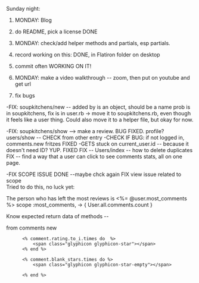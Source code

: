 Sunday night: 
1. MONDAY: Blog
2. do README, pick a license DONE
3. MONDAY: check/add helper methods and partials, esp partials. 
4. record working on this:   DONE, in Flatiron folder on desktop 
5. commit often WORKING ON IT!
6. MONDAY: make a video walkthrough -- zoom, then put on youtube and get url 

7. fix bugs 

-FIX: soupkitchens/new -- added by  is an object, should be a name
    prob is in soupkitchens, fix is in user.rb -> move it to soupkitchens.rb, even though it feels like a user thing. Could also move it to a helper file, but okay for now. 

-FIX: soupkitchens/show  --> make a review. BUG FIXED. 
profile? users/show -- CHECK from other entry 
-CHECK IF BUG: if not logged in, comments.new fritzes FIXED
-GETS stuck on current_user.id -- because it doesn't need ID? YUP. FIXED
FIX -- Users/index -- how to delete duplicates
FIX -- find a way that a user can click to see comments stats, all on one page. 

-FIX SCOPE ISSUE DONE --maybe chck again 
 FIX view issue related to scope  
  Tried to do this, no luck yet: 
        <p> The person who has left the most reviews is <%= @user.most_comments %>
          scope :most_comments, -> { User.all.comments.count } 



Know expected return data of methods -- 




from comments new 
  <!--  <h3> As of <%= Date.today.to_s(:long) %> there are <%= @comment.comments_quantity %> crowdsourced reviews of Philadelphia's soupkitchens!.</h3> -->

          <% comment.rating.to_i.times do  %>
              <span class="glyphicon glyphicon-star"></span>
          <% end %>
          
          <% comment.blank_stars.times do %>
              <span class="glyphicon glyphicon-star-empty"></span>
        
          <% end %>

     